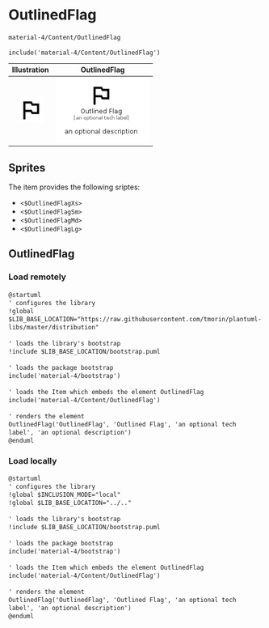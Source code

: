 # OutlinedFlag


```text
material-4/Content/OutlinedFlag
```

```text
include('material-4/Content/OutlinedFlag')
```



| Illustration | OutlinedFlag |
| :---: | :---: |
| ![illustration for Illustration](../../material-4/Content/OutlinedFlag.png) | ![illustration for OutlinedFlag](../../material-4/Content/OutlinedFlag.Local.png) |



## Sprites
The item provides the following sriptes:

- `<$OutlinedFlagXs>`
- `<$OutlinedFlagSm>`
- `<$OutlinedFlagMd>`
- `<$OutlinedFlagLg>`





## OutlinedFlag

### Load remotely
```plantuml
@startuml
' configures the library
!global $LIB_BASE_LOCATION="https://raw.githubusercontent.com/tmorin/plantuml-libs/master/distribution"

' loads the library's bootstrap
!include $LIB_BASE_LOCATION/bootstrap.puml

' loads the package bootstrap
include('material-4/bootstrap')

' loads the Item which embeds the element OutlinedFlag
include('material-4/Content/OutlinedFlag')

' renders the element
OutlinedFlag('OutlinedFlag', 'Outlined Flag', 'an optional tech label', 'an optional description')
@enduml
```

### Load locally
```plantuml
@startuml
' configures the library
!global $INCLUSION_MODE="local"
!global $LIB_BASE_LOCATION="../.."

' loads the library's bootstrap
!include $LIB_BASE_LOCATION/bootstrap.puml

' loads the package bootstrap
include('material-4/bootstrap')

' loads the Item which embeds the element OutlinedFlag
include('material-4/Content/OutlinedFlag')

' renders the element
OutlinedFlag('OutlinedFlag', 'Outlined Flag', 'an optional tech label', 'an optional description')
@enduml
```


